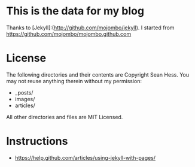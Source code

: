 # This is the data for my blog

Thanks to [Jekyll]:(http://github.com/mojombo/jekyll). I started from https://github.com/mojombo/mojombo.github.com

# License

The following directories and their contents are Copyright Sean Hess. You may not reuse anything therein without my permission:

* _posts/
* images/
* articles/

All other directories and files are MIT Licensed. 

# Instructions

- https://help.github.com/articles/using-jekyll-with-pages/
